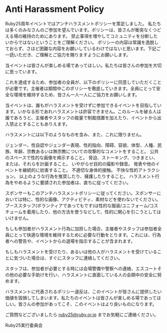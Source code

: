 # Anti Harassment Policy

Ruby25周年イベントではアンチハラスメントポリシーを策定しました。 私たちは多くのみなさんのご参加を望んでいます。ポリシーは、皆さんが衝突なくつどえる場の維持のためにあります。 禁止事項を増やしてコミュニティを分断したいからではないということをご理解ください。 ポリシーの内容は常識を逸脱しておらず、さほど困難な内容をお願いしているわけではないと思います。下記ご一読いただき、ご理解とご協力を賜りますようにお願いします。

当イベントは皆さんが楽しめる場であってほしい。私たちは皆さんの参加を大切に思っています。

これを達成するため、参加者の全員が、以下のポリシーに同意していただくことが必要です。主催者は期間中このポリシーを徹底していきます。全員にとって安全な環境を維持するため、皆さん一人一人にご協力をお願いします。

当イベントは、誰もがハラスメントを受けずに参加できるイベントを目指しています。いかなる形であれハラスメントは許容できません。このルールを破る人は誰であろうと、主催者やスタッフの裁量で制裁措置を加えたり、イベントから出入禁止とすることもありえます。

ハラスメントには以下のようなものを含み、また、これに限りません。

ジェンダー、性自認やジェンダー表現、性的指向、障碍、容貌、体型、人種、民族、年齢、宗教あるいは無宗教についての攻撃的なコメントをすること。
公共のスペースで性的な画像を掲示すること。
脅迫、ストーキング、つきまとい、または、それらを計画すること。
いやがらせ目的の撮影や録音。
発表や他のイベントを継続的に妨害すること。
不適切な身体的接触。
不快な性的アトラクション。
以上のような行為を推奨したり、擁護したりすること。
ハラスメント行為をやめるように要請された参加者は、直ちに従ってください。

スポンサーもこのアンチハラスメントポリシーに従ってください。スポンサーにおいては特に、性的な画像、アクティビティ、素材などを使わないでください。ブーススタッフ(ボランティアであってもです)は性的な服装/ユニフォーム/コスチュームを着用したり、他の方法を使うなどして、性的に関心を引こうとしてはいけません。

もしも参加者がハラスメント行為に加担した場合、主催者やスタッフは参加者全員にとって快適な環境を維持するために必要な行動をとります。これには、行為者への警告や、イベントからの退場を指示することが含まれます。

もしもハラスメントを受けたり、あるいは他の人がハラスメントを受けていることに気づいた場合は、すぐにスタッフに連絡してください。

スタッフは、参加者が必要とする時には会場警備や警察への連絡、エスコートその他の必要な手助けを行い、ハラスメントに直面している人の会期中の安全に努めます。

ハラスメントに代表されるポリシー違反は、このイベントが皆さんに提供したい価値を毀損してしまいます。私たちのイベントは皆さんが楽しめる場であってほしい。皆さんの参加があってこそ、このイベントはより良いものになります。

ご質問などございましたら ruby25@ruby.or.jp までお気軽にご連絡ください。

Ruby25実行委員会
